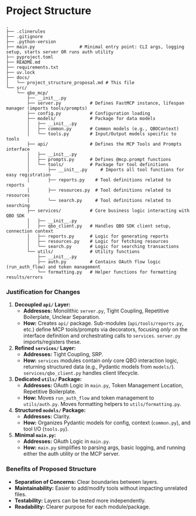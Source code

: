 # Project Structure

```
.
├── .clinerules
├── .gitignore
├── .python-version
├── main.py                 # Minimal entry point: CLI args, logging setup, starts server OR runs auth utility
├── pyproject.toml
├── README.md
├── requirements.txt
├── uv.lock
├── docs/
│   └── project_structure_proposal.md # This file
└── src/
    └── qbo_mcp/
        ├── __init__.py
        ├── server.py           # Defines FastMCP instance, lifespan manager (imports tools/prompts)
        ├── config.py           # Configuration loading
        ├── models/             # Package for data models
        │   ├── __init__.py
        │   ├── common.py       # Common models (e.g., QBOContext)
        │   └── tools.py        # Input/Output models specific to tools
        ├── api/                # Defines the MCP Tools and Prompts interface
        │   ├── __init__.py
        │   ├── prompts.py      # Defines @mcp.prompt functions
        │   └── tools/          # Package for tool definitions
        │       ├── __init__.py     # Imports all tool functions for easy registration
        │       ├── reports.py    # Tool definitions related to reports
        │       ├── resources.py  # Tool definitions related to resources
        │       └── search.py     # Tool definitions related to searching
        ├── services/           # Core business logic interacting with QBO SDK
        │   ├── __init__.py
        │   ├── qbo_client.py   # Handles QBO SDK client setup, connection context
        │   ├── reports.py      # Logic for generating reports
        │   ├── resources.py    # Logic for fetching resources
        │   └── search.py       # Logic for searching transactions
        └── utils/              # Utility functions
            ├── __init__.py
            ├── auth.py         # Contains OAuth flow logic (run_auth_flow) and token management
            └── formatting.py   # Helper functions for formatting results/errors
```

### Justification for Changes

1.  **Decoupled `api/` Layer:**
    *   **Addresses:** Monolithic `server.py`, Tight Coupling, Repetitive Boilerplate, Unclear Separation.
    *   **How:** Creates `api/` package. Sub-modules (`api/tools/reports.py`, etc.) define MCP tools/prompts via decorators, focusing *only* on the interface definition and orchestrating calls to `services`. `server.py` imports/registers these.
2.  **Refined `services/` Layer:**
    *   **Addresses:** Tight Coupling, SRP.
    *   **How:** `services` modules contain *only* core QBO interaction logic, returning structured data (e.g., Pydantic models from `models/`). `services/qbo_client.py` handles client lifecycle.
3.  **Dedicated `utils/` Package:**
    *   **Addresses:** OAuth Logic in `main.py`, Token Management Location, Repetitive Boilerplate.
    *   **How:** Moves `run_auth_flow` and token management to `utils/auth.py`. Moves formatting helpers to `utils/formatting.py`.
4.  **Structured `models/` Package:**
    *   **Addresses:** Clarity.
    *   **How:** Organizes Pydantic models for config, context (`common.py`), and tool I/O (`tools.py`).
5.  **Minimal `main.py`:**
    *   **Addresses:** OAuth Logic in `main.py`.
    *   **How:** `main.py` simplifies to parsing args, basic logging, and running either the auth utility or the MCP server.

### Benefits of Proposed Structure

*   **Separation of Concerns:** Clear boundaries between layers.
*   **Maintainability:** Easier to add/modify tools without impacting unrelated files.
*   **Testability:** Layers can be tested more independently.
*   **Readability:** Clearer purpose for each module/package.